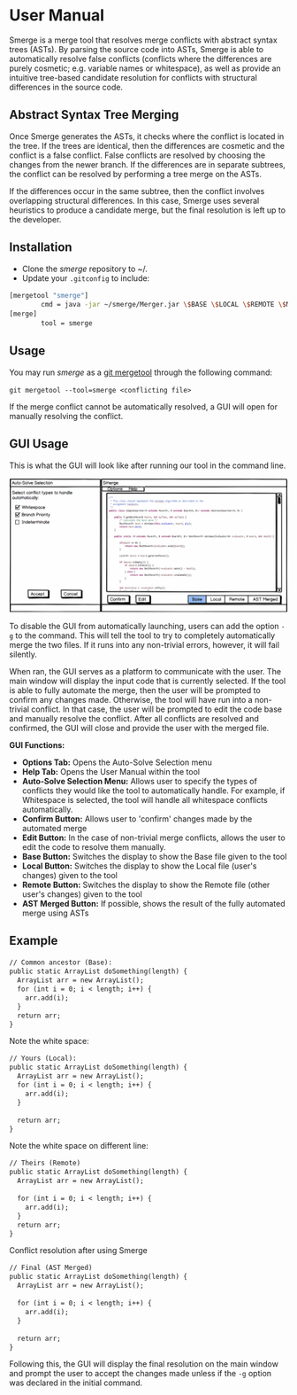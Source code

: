# User Manual
Smerge is a merge tool that resolves merge conflicts with abstract syntax trees (ASTs). By parsing the source code into ASTs, Smerge is able to automatically resolve false conflicts (conflicts where the differences are purely cosmetic; e.g. variable names or whitespace), as well as provide an intuitive tree-based candidate resolution for conflicts with structural differences in the source code.

## Abstract Syntax Tree Merging
Once Smerge generates the ASTs, it checks where the conflict is located in the tree. If the trees are identical, then the differences are cosmetic and the conflict is a false conflict. False conflicts are resolved by choosing the changes from the newer branch. If the differences are in separate subtrees, the conflict can be resolved by performing a tree merge on the ASTs.

If the differences occur in the same subtree, then the conflict involves overlapping structural differences. In this case, Smerge uses several heuristics to produce a candidate merge, but the final resolution is left up to the developer.

## Installation
* Clone the *smerge* repository to ~/.
* Update your `.gitconfig` to include: 
```bash
[mergetool "smerge"]
        cmd = java -jar ~/smerge/Merger.jar \$BASE \$LOCAL \$REMOTE \$MERGED
[merge]
        tool = smerge
```

## Usage
You may run *smerge* as a [git mergetool](https://git-scm.com/docs/git-mergetool) through the following command:

`git mergetool --tool=smerge <conflicting file>`

If the merge conflict cannot be automatically resolved, a GUI will open for manually resolving the conflict.

## GUI Usage
This is what the GUI will look like after running our tool in the command line.

![alt text](SmergeGUI.png)

To disable the GUI from automatically launching, users can add the option `-g` to the command. This will tell the tool to try to completely automatically merge the two files. If it runs into any non-trivial errors, however, it will fail silently.

When ran, the GUI serves as a platform to communicate with the user. The main window will display the input code that is currently selected. If the tool is able to fully automate the merge, then the user will be prompted to confirm any changes made. Otherwise, the tool will have run into a non-trivial conflict. In that case, the user will be prompted to edit the code base and manually resolve the conflict. After all conflicts are resolved and confirmed, the GUI will close and provide the user with the merged file.

**GUI Functions:**
* **Options Tab:** Opens the Auto-Solve Selection menu
* **Help Tab:** Opens the User Manual within the tool
* **Auto-Solve Selection Menu:** Allows user to specify the types of conflicts they would like the tool to automatically handle. For example, if Whitespace is selected, the tool will handle all whitespace conflicts automatically.
* **Confirm Button:** Allows user to 'confirm' changes made by the automated merge
* **Edit Button:** In the case of non-trivial merge conflicts, allows the user to edit the code to resolve them manually.
* **Base Button:** Switches the display to show the Base file given to the tool
* **Local Button:** Switches the display to show the Local file (user's changes) given to the tool
* **Remote Button:** Switches the display to show the Remote file (other user's changes) given to the tool
* **AST Merged Button:** If possible, shows the result of the fully automated merge using ASTs

## Example
```
// Common ancestor (Base):
public static ArrayList doSomething(length) {
  ArrayList arr = new ArrayList();
  for (int i = 0; i < length; i++) {
    arr.add(i);
  }
  return arr;
}
```

Note the white space:
```
// Yours (Local):
public static ArrayList doSomething(length) {
  ArrayList arr = new ArrayList();
  for (int i = 0; i < length; i++) {
    arr.add(i);
  }

  return arr;
}
```

Note the white space on different line:
```
// Theirs (Remote)
public static ArrayList doSomething(length) {
  ArrayList arr = new ArrayList();
  
  for (int i = 0; i < length; i++) {
    arr.add(i);
  }
  return arr;
}
```

Conflict resolution after using Smerge
```
// Final (AST Merged)
public static ArrayList doSomething(length) {
  ArrayList arr = new ArrayList();
  
  for (int i = 0; i < length; i++) {
    arr.add(i);
  }
  
  return arr;
}
```
Following this, the GUI will display the final resolution on the main window and prompt the user to accept the changes made unless if the `-g` option was declared in the initial command.
